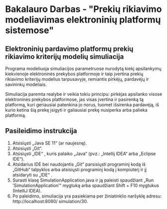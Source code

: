 # Bakalauro Darbas - "Prekių rikiavimo modeliavimas elektroninių platformų sistemose"

## Elektroninių pardavimo platformų prekių rikiavimo kriterijų modelių simuliacija

Programa modeliuoja simuliacijos parametruose nurodytą kiekį apsilankymų kiekvienoje elektroninės prekybos platformoje ir taip įvertina prekių rikiavimo kriterijų modelius tarpusavyje, remiantis pirkėjų, pardavėjų ir savininkų modeliais.

Simuliacija paremta realybe ir veikia tokiu principu: pirkėjas apsilanko visose elektroninės prekybos platformose, jas visas įvertina ir pasirenką tą platformą, kuri geriausiai
patenkina jo norus, tuomet išsirenka pardavėją, iš kurio ketina šią prekę įsigyti ir galiausiai prekę
nusiperka arba palieka platformą.

## Pasileidimo instrukcija

1. Atsisiųsti „Java SE 11“ (ar naujesnę).
2. Atsisiųsti „Git“.
3. Atsisiųsti „IDE“ , kuris palaiko „Java“ (pvz.: „Intellij IDEA“ arba „Eclipse IDE“).
4. Atsidarius IDE bei naudojantis „Git“ parsisiųsti programinį kodą iš „GitHub“ talpyklos arba atsisiųsti
programinį kodą į kompiuterį ir jį atsidaryti su „IDE“ .
5. Surasti klasę SimulationApplication.java ir ją paleisti spaudžiant „Run ’SimulationApplication’“ mygtuką arba spaudžiant Shift + F10 mygtukus (IntelliJ IDEA).
6. Po paleidimo, simuliacija yra pasiekiama per žiniatinklio naršyklę adresu: http://localhost:8080/
simulation/30.
